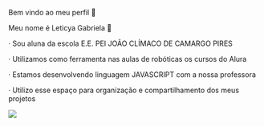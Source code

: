 Bem vindo ao meu perfil 🌠 

Meu nome é Leticya Gabriela 🪩 

· Sou aluna da escola E.E. PEI JOÃO CLÍMACO DE CAMARGO PIRES 

· Utilizamos como ferramenta nas aulas de robóticas os cursos do Alura 

· Estamos desenvolvendo linguagem JAVASCRIPT com a nossa professora 

· Utilizo esse espaço para organização e compartilhamento dos meus projetos 

![](https://media1.tenor.com/m/nt5Hn3JGne8AAAAC/harry-potter-hp.gif)

